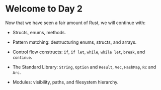 # Welcome to Day 2

Now that we have seen a fair amount of Rust, we will continue with:

* Structs, enums, methods.

* Pattern matching: destructuring enums, structs, and arrays.

* Control flow constructs: `if`, `if let`, `while`, `while let`, `break`, and
  `continue`.

* The Standard Library: `String`, `Option` and `Result`, `Vec`, `HashMap`, `Rc`
  and `Arc`.

* Modules: visibility, paths, and filesystem hierarchy.
